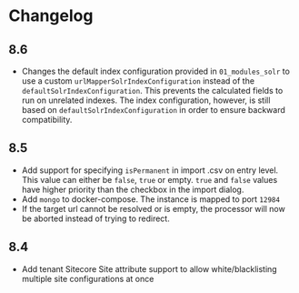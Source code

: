 # Changelog

## 8.6

* Changes the default index configuration provided in `01_modules_solr` to use a custom `urlMapperSolrIndexConfiguration` instead of the `defaultSolrIndexConfiguration`. This prevents the calculated fields to run on unrelated indexes. The index configuration, however, is still based on `defaultSolrIndexConfiguration` in order to ensure backward compatibility.

## 8.5

* Add support for specifying `isPermanent` in import .csv on entry level. This value can either be `false`, `true` or empty. `true` and `false` values have higher priority than the checkbox in the import dialog.
* Add `mongo` to docker-compose. The instance is mapped to port `12984`
* If the target url cannot be resolved or is empty, the processor will now be aborted instead of trying to redirect.

## 8.4

* Add tenant Sitecore Site attribute support to allow white/blacklisting multiple site configurations at once
